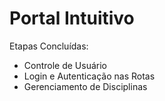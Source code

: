 # Portal Intuitivo

Etapas Concluídas:
  - Controle de Usuário
  - Login e Autenticação nas Rotas
  - Gerenciamento de Disciplinas
